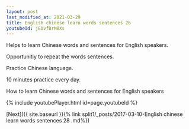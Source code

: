 ```yaml
---
layout: post
last_modified_at: 2021-03-29
title: English chinese learn words sentences 26 
youtubeId: jEDvfBrM8Xs
---
```

 
 
Helps to learn Chinese words and sentences for English speakers.

Opportunitiy to repeat the words sentences. 

Practice Chinese language. 
 
10 minutes practice every day. 
 
How to learn Chinese words and sentences for English speakers 
 
{% include youtubePlayer.html id=page.youtubeId %}
 
 
[Next]({{ site.baseurl }}{% link  split1/_posts/2017-03-10-English chinese learn words sentences 28 .md%})
 
